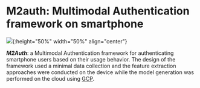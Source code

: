 # M2auth: Multimodal Authentication framework on smartphone

![](./figures/m2auth_architecture.png){:height="50%" width="50%" align="center"}

**_M2Auth_**: a Multimodal Authentication framework for authenticating smartphone users based on their usage behavior. The design of the framework used a minimal data collection and the feature extraction approaches were conducted on the device while the model generation was performed on the cloud using [GCP](https://cloud.google.com/).